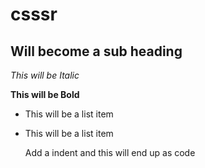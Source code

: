 csssr
==============
<!---
https://help.github.com/articles/markdown-basics
-->

Will become a sub heading
--------------

*This will be Italic*

**This will be Bold**

- This will be a list item
- This will be a list item

    Add a indent and this will end up as code
